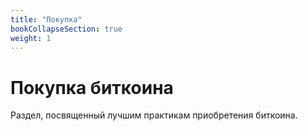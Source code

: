 ```yaml
---
title: "Покупка"
bookCollapseSection: true
weight: 1
---
```


# Покупка биткоина

Раздел, посвященный лучшим практикам приобретения биткоина.